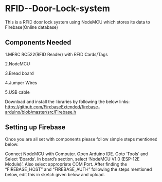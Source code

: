 # RFID--Door-Lock-system
This is a RFID door lock system using NodeMCU which stores its data to Firebase(Online database) 
## Components Needed
1.MFRC RC522(RFID Reader) with RFID Cards/Tags

2.NodeMCU

3.Bread board

4.Jumper Wires

5.USB cable

Download and install the libraries by following the below links:
https://github.com/FirebaseExtended/firebase-arduino/blob/master/src/Firebase.h

## Setting up Firebase
Once you are all set with components please follow simple steps mentioned below:

Connect NodeMCU with Computer. 
Open Arduino IDE. 
Goto ‘Tools’ and Select ‘Boards’. 
In board’s section, select ‘NodeMCU V1.0 (ESP-12E Module)’. 
Also select appropriate COM Port. 
After finding the “FIREBASE_HOST” and “FIREBASE_AUTH” following the steps mentioned below, edit this in sketch given below and upload.
